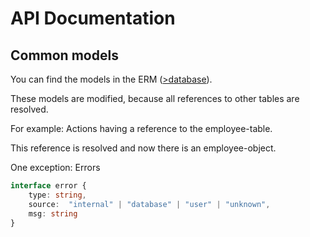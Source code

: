# API Documentation

## Common models

You can find the models in the ERM ([>database](./database.md)).

These models are modified, because all references to other tables are resolved.

For example:  Actions having a reference to the employee-table.

This reference is resolved and now there is an employee-object.

One exception: Errors

```ts
interface error {
    type: string,
    source:  "internal" | "database" | "user" | "unknown",
    msg: string
}
```
